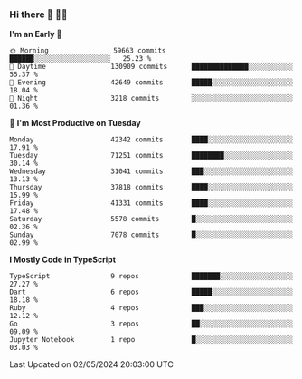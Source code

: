 ### Hi there 👋 🧑‍💻



<!--START_SECTION:waka-->
**I'm an Early 🐤** 

```text
🌞 Morning                59663 commits       ██████░░░░░░░░░░░░░░░░░░░   25.23 % 
🌆 Daytime                130909 commits      ██████████████░░░░░░░░░░░   55.37 % 
🌃 Evening                42649 commits       █████░░░░░░░░░░░░░░░░░░░░   18.04 % 
🌙 Night                  3218 commits        ░░░░░░░░░░░░░░░░░░░░░░░░░   01.36 % 
```
📅 **I'm Most Productive on Tuesday** 

```text
Monday                   42342 commits       ████░░░░░░░░░░░░░░░░░░░░░   17.91 % 
Tuesday                  71251 commits       ████████░░░░░░░░░░░░░░░░░   30.14 % 
Wednesday                31041 commits       ███░░░░░░░░░░░░░░░░░░░░░░   13.13 % 
Thursday                 37818 commits       ████░░░░░░░░░░░░░░░░░░░░░   15.99 % 
Friday                   41331 commits       ████░░░░░░░░░░░░░░░░░░░░░   17.48 % 
Saturday                 5578 commits        █░░░░░░░░░░░░░░░░░░░░░░░░   02.36 % 
Sunday                   7078 commits        █░░░░░░░░░░░░░░░░░░░░░░░░   02.99 % 
```


**I Mostly Code in TypeScript** 

```text
TypeScript               9 repos             ███████░░░░░░░░░░░░░░░░░░   27.27 % 
Dart                     6 repos             █████░░░░░░░░░░░░░░░░░░░░   18.18 % 
Ruby                     4 repos             ███░░░░░░░░░░░░░░░░░░░░░░   12.12 % 
Go                       3 repos             ██░░░░░░░░░░░░░░░░░░░░░░░   09.09 % 
Jupyter Notebook         1 repo              █░░░░░░░░░░░░░░░░░░░░░░░░   03.03 % 
```




 Last Updated on 02/05/2024 20:03:00 UTC
<!--END_SECTION:waka-->


